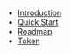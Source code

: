 * [Introduction](/)
* [Quick Start](quick-start/main.md)
* [Roadmap](roadmap.md)
* [Token](tokenomics/README.md)


